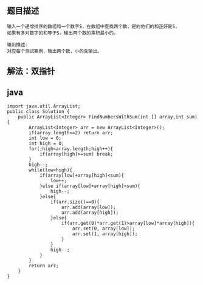 ## 题目描述

    输入一个递增排序的数组和一个数字S，在数组中查找两个数，是的他们的和正好是S，
    如果有多对数字的和等于S，输出两个数的乘积最小的。
    
    输出描述:
    对应每个测试案例，输出两个数，小的先输出。

## 解法：双指针

## java
    
    import java.util.ArrayList;  
    public class Solution {  
        public ArrayList<Integer> FindNumbersWithSum(int [] array,int sum) {  
            ArrayList<Integer> arr = new ArrayList<Integer>();  
            if(array.length<=2) return arr;  
            int low = 0;  
            int high = 0;  
            for(;high<array.length;high++){  
                if(array[high]>=sum) break;  
            }  
            high--;       
            while(low<high){  
                if(array[low]+array[high]<sum){  
                    low++;                
                }else if(array[low]+array[high]>sum){                  
                    high--;  
                }else{                                    
                    if(arr.size()==0){  
                        arr.add(array[low]);  
                        arr.add(array[high]);                     
                    }else{  
                        if(arr.get(0)*arr.get(1)>array[low]*array[high]){  
                            arr.set(0, array[low]);  
                            arr.set(1, array[high]);  
                        }  
                    }  
                    high--;  
                }             
            }         
            return arr;  
        }  
    }  